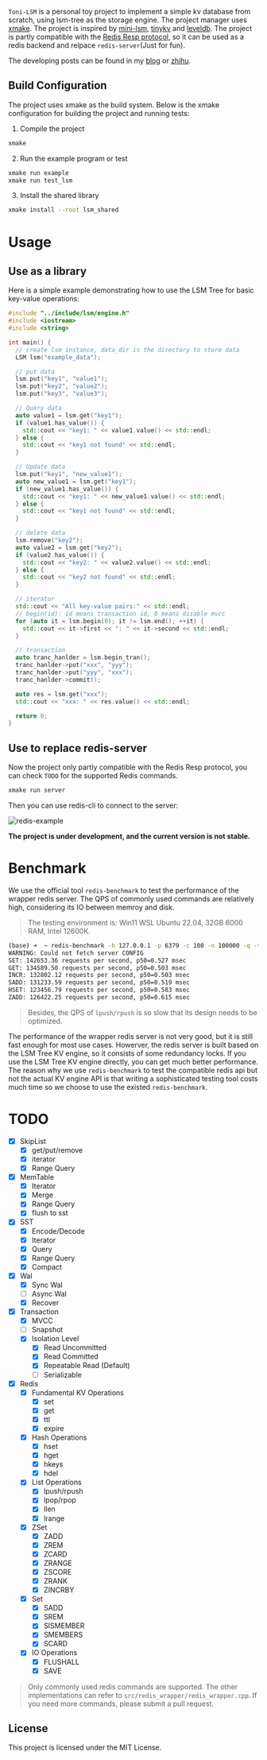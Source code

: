 `Toni-LSM` is a personal toy project to implement a simple kv database from scratch, using lsm-tree as the storage engine. The project manager uses [xmake](https://xmake.io/). The project is inspired by [mini-lsm](https://github.com/skyzh/mini-lsm), [tinykv](https://github.com/talent-plan/tinykv) and [leveldb](https://github.com/google/leveldb). The project is partly compatible with the [Redis Resp protocol](https://redis.io/docs/latest/develop/reference/protocol-spec/), so it can be used as a redis backend and relpace `redis-server`(Just for fun).

The developing posts can be found in my [blog](https://tonixwd.github.io/categories/%E9%A1%B9%E7%9B%AE/) or [zhihu](https://www.zhihu.com/column/c_1867534978344161280).

## Build Configuration

The project uses xmake as the build system. Below is the xmake configuration for building the project and running tests:

1. Compile the project
```bash
xmake
```

2. Run the example program or test
```bash
xmake run example
xmake run test_lsm
```

3. Install the shared library
```bash
xmake install --root lsm_shared
```

# Usage

## Use as a library

Here is a simple example demonstrating how to use the LSM Tree for basic key-value operations:

```cpp
#include "../include/lsm/engine.h"
#include <iostream>
#include <string>

int main() {
  // create lsm instance, data_dir is the directory to store data
  LSM lsm("example_data");

  // put data
  lsm.put("key1", "value1");
  lsm.put("key2", "value2");
  lsm.put("key3", "value3");

  // Query data
  auto value1 = lsm.get("key1");
  if (value1.has_value()) {
    std::cout << "key1: " << value1.value() << std::endl;
  } else {
    std::cout << "key1 not found" << std::endl;
  }

  // Update data
  lsm.put("key1", "new_value1");
  auto new_value1 = lsm.get("key1");
  if (new_value1.has_value()) {
    std::cout << "key1: " << new_value1.value() << std::endl;
  } else {
    std::cout << "key1 not found" << std::endl;
  }

  // delete data
  lsm.remove("key2");
  auto value2 = lsm.get("key2");
  if (value2.has_value()) {
    std::cout << "key2: " << value2.value() << std::endl;
  } else {
    std::cout << "key2 not found" << std::endl;
  }

  // iterator
  std::cout << "All key-value pairs:" << std::endl;
  // begin(id): id means transaction id, 0 means disable mvcc
  for (auto it = lsm.begin(0); it != lsm.end(); ++it) {
    std::cout << it->first << ": " << it->second << std::endl;
  }

  // transaction
  auto tranc_hanlder = lsm.begin_tran();
  tranc_hanlder->put("xxx", "yyy");
  tranc_hanlder->put("yyy", "xxx");
  tranc_hanlder->commit();

  auto res = lsm.get("xxx");
  std::cout << "xxx: " << res.value() << std::endl;

  return 0;
}
```

## Use to replace redis-server
Now the project only partly compatible with the Redis Resp protocol, you can check `TODO` for the supported Redis commands.
```bash
xmake run server
```
Then you can use redis-cli to connect to the server:

![redis-example](./doc/redis-example.png)

**The project is under development, and the current version is not stable.**

# Benchmark
We use the official tool `redis-benchmark` to test the performance of the wrapper redis server. The QPS of commonly used commands are relatively high, considering its IO between memroy and disk.
> The testing environment is: Win11 WSL Ubuntu 22.04, 32GB 6000 RAM, Intel 12600K. 

```bash
(base) ➜  ~ redis-benchmark -h 127.0.0.1 -p 6379 -c 100 -n 100000 -q -t SET,GET,INCR,SADD,HSET,ZADD
WARNING: Could not fetch server CONFIG
SET: 142653.36 requests per second, p50=0.527 msec
GET: 134589.50 requests per second, p50=0.503 msec
INCR: 132802.12 requests per second, p50=0.503 msec
SADD: 131233.59 requests per second, p50=0.519 msec
HSET: 123456.79 requests per second, p50=0.583 msec
ZADD: 126422.25 requests per second, p50=0.615 msec
```
> Besides, the QPS of `lpush/rpush` is so slow that its design needs to be optimized.

The performance of the wrapper redis server is not very good, but it is still fast enough for most use cases. Howerver, the redis server is built based on the LSM Tree KV engine, so it consists of some redundancy locks. If you use the LSM Tree KV engine directly, you can get much better performance. The reason why we use `redis-benchmark` to test the compatible redis api but not the actual KV engine API is that writing a sophisticated testing tool costs much time so we choose to use the existed `redis-benchmark`.


# TODO
- [x] SkipList
  - [x] get/put/remove
  - [x] iterator
  - [x] Range Query
- [x] MemTable
  - [x] Iterator
  - [x] Merge
  - [x] Range Query
  - [x] flush to sst
- [x] SST
  - [x] Encode/Decode
  - [x] Iterator
  - [x] Query
  - [x] Range Query
  - [x] Compact
- [x] Wal
  - [x] Sync Wal
  - [ ] Async Wal
  - [x] Recover
- [x] Transaction
  - [x] MVCC
  - [ ] Snapshot
  - [x] Isolation Level
    - [x] Read Uncommitted
    - [x] Read Committed
    - [x] Repeatable Read (Default)
    - [ ] Serializable
- [x] Redis
  - [x] Fundamental KV Operations
    - [x] set
    - [x] get
    - [x] ttl
    - [x] expire
  - [x] Hash Operations
    - [x] hset
    - [x] hget
    - [x] hkeys
    - [x] hdel
  - [x] List Operations
    - [x] lpush/rpush
    - [x] lpop/rpop
    - [x] llen
    - [x] lrange
  - [x] ZSet
    - [x] ZADD
    - [x] ZREM
    - [x] ZCARD
    - [x] ZRANGE
    - [x] ZSCORE
    - [x] ZRANK
    - [x] ZINCRBY
  - [x] Set
    - [x] SADD
    - [x] SREM
    - [x] SISMEMBER
    - [x] SMEMBERS
    - [x] SCARD
  - [x] IO Operations
    - [x] FLUSHALL
    - [x] SAVE

> Only commonly used redis commands are supported. The other implementations can refer to `src/redis_wrapper/redis_wrapper.cpp`. If you need more commands, please submit a pull request. 

## License

This project is licensed under the MIT License.